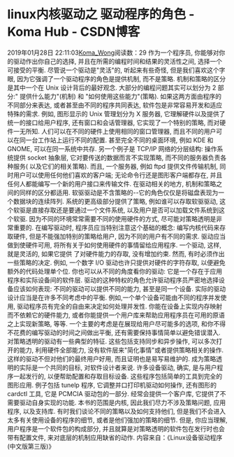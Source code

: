 # linux内核驱动之 驱动程序的角色 - Koma Hub - CSDN博客
2019年01月28日 22:11:03[Koma_Wong](https://me.csdn.net/Rong_Toa)阅读数：29
作为一个程序员, 你能够对你的驱动作出你自己的选择, 并且在所需的编程时间和结果的灵活性之间, 选择一个可接受的平衡. 尽管说一个驱动是"灵活"的, 听起来有些奇怪, 但是我们喜欢这个字眼, 因为它强调了一个驱动程序的角色是提供机制, 而不是策略.
机制和策略的区分是其中一个在 Unix 设计背后的最好观念. 大部分的编程问题其实可以划分为 2 部分:" 提供什么能力"(机制) 和 "如何使用这些能力"(策略). 如果这两方面由程序的不同部分来表达, 或者甚至由不同的程序共同表达, 软件包是非常容易开发和适应特殊的需求.
例如, 图形显示的 Unix 管理划分为 X 服务器, 它理解硬件以及提供了统一的接口给用户程序, 还有窗口和会话管理器, 它实现了一个特别的策略, 而对硬件一无所知. 人们可以在不同的硬件上使用相同的窗口管理器, 而且不同的用户可以在同一台工作站上运行不同的配置. 甚至完全不同的桌面环境, 例如 KDE 和 GNOME, 可以在同一系统中共存. 另一个例子是 TCP/IP 网络的分层结构: 操作系统提供 socket 抽象层, 它对要传送的数据而言不实现策略, 而不同的服务器负责各种服务( 以及它们的相关策略). 而且, 一个服务器, 例如 ftpd 提供文件传输机制, 同时用户可以使用任何他们喜欢的客户端; 无论命令行还是图形客户端都存在, 并且任何人都能编写一个新的用户接口来传输文件.
在驱动相关的地方, 机制和策略之间的同样的区分都适用. 软驱驱动是不含策略的--它的角色仅仅是将磁盘表现为一个数据块的连续阵列. 系统的更高级部分提供了策略, 例如谁可以存取软驱驱动, 这个软驱是直接存取还是要通过一个文件系统, 以及用户是否可以加载文件系统到这个软驱. 因为不同的环境常常需要不同的使用硬件的方式, 尽可能对策略透明是非常重要的.
在编写驱动时, 程序员应当特别注意这个基础的概念: 编写内核代码来存取硬件, 但是不能强加特别的策略给用户, 因为不同的用户有不同的需求. 驱动应当做到使硬件可用, 将所有关于如何使用硬件的事情留给应用程序. 一个驱动, 这样, 就是灵活的, 如果它提供
了对硬件能力的存取, 没有增加约束. 然而, 有时必须作出一些策略的决定. 例如, 一个数字 I/O 驱动也许只提供对硬件的字符存取, 以便避免额外的代码处理单个位.
你也可以从不同的角度看你的驱动: 它是一个存在于应用程序和实际设备间的软件层. 驱动的这种特权的角色允许驱动程序员严密地选择设备应该如何表现: 不同的驱动可以提供不同的能力, 甚至是同一个设备. 实际的驱动设计应当是在许多不同考虑中的平衡. 例如,一个单个设备可能由不同的程序并发使用, 驱动程序员有完全的自由来决定如何处理并发性. 你能在设备上实现内存映射而不依赖它的硬件能力, 或者你能提供一个用户库来帮助应用程序员在可用的原语之上实现新策略, 等等. 一个主要的考虑是在展现给用户尽可能多的选项, 和你不得不花费的编写驱动的时间之间做出平衡, 还有需要保持事情简单以避免错误潜入.
对策略透明的驱动有一些典型的特征. 这些包括支持同步和异步操作, 可以多次打开的能力, 利用硬件全部能力, 没有软件层来"简化事情"或者提供策略相关的操作. 这样的驱动不但对他们的最终用户好用, 而且证明也是易写易维护的. 成为策略透明的实际是一个共同的目标, 对软件设计者来说.
许多设备驱动, 确实, 是与用户程序一起发行的, 以便帮助配置和存取目标设备. 这些程序包括简单的工具到完全的图形应用. 例子包括 tunelp 程序, 它调整并口打印机驱动如何操作, 还有图形的 cardctl 工具, 它是 PCMCIA 驱动包的一部分. 经常会提供一个客户库, 它提供了不需要驱动自身实现的功能.
本书的范围是内核, 因此我们尽力不涉及策略问题, 应用程序, 以及支持库. 有时我们谈论不同的策略以及如何支持他们, 但是我们不会进入太多有关使用设备的程序的细节, 或者是他们强加的策略的细节. 但是, 你应当理解, 用户程序是一个软件包的构成部分, 并且就算是对策略透明的软件包在发行时也会带有配置文件, 来对底层的机制应用缺省的动作.
内容来自：《Linux设备驱动程序(中文版第三版)》
